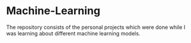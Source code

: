 # Machine-Learning
The repository consists of the personal projects which were done while I was learning about different machine learning models.
